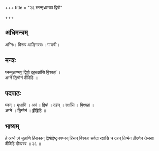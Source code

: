 +++
title = "२६ घ्नन्मृध्राण्यप द्विषो"

+++
## अधिमन्त्रम्
अग्निः। विरूप आङ्गिरसः। गायत्री।

## मन्त्रः
घ्नन्मृ॒ध्राण्यप॒ द्विषो॒ दह॒न्रक्षां॑सि वि॒श्वहा॑ ।  
अग्ने॑ ति॒ग्मेन॑ दीदिहि ॥

## पदपाठः
घ्नन् । मृ॒ध्राणि॑ । अप॑ । द्विषः॑ । दह॑न् । रक्षां॑सि । वि॒श्वहा॑ ।  
अग्ने॑ । ति॒ग्मेन॑ । दी॒दि॒हि॒ ॥

## भाष्यम्
हे अग्ने त्वं मृध्राणि हिंसकान् द्विषोद्वेष्टृनपघ्नन् हिंसन् विश्वहा सर्वदा रक्षांसि च दहन् तिग्मेन तीक्ष्णेन तेजसा दीदिहि दीप्यस्व ॥ २६ ॥